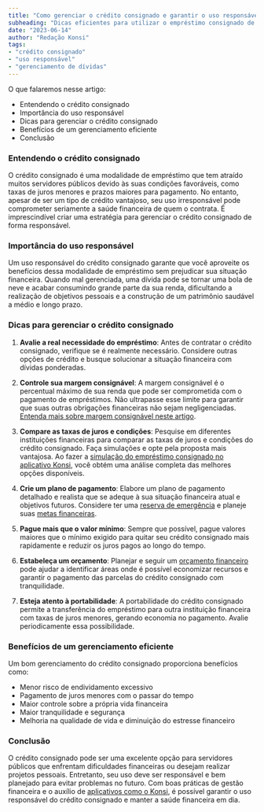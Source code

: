 ```yaml
---
title: "Como gerenciar o crédito consignado e garantir o uso responsável"
subheading: "Dicas eficientes para utilizar o empréstimo consignado de maneira equilibrada e saudável"
date: "2023-06-14"
author: "Redação Konsi"
tags:
- "crédito consignado"
- "uso responsável"
- "gerenciamento de dívidas"
---
```


O que falaremos nesse artigo:
- Entendendo o crédito consignado
- Importância do uso responsável
- Dicas para gerenciar o crédito consignado
- Benefícios de um gerenciamento eficiente
- Conclusão

### Entendendo o crédito consignado

O crédito consignado é uma modalidade de empréstimo que tem atraído muitos servidores públicos devido às suas condições favoráveis, como taxas de juros menores e prazos maiores para pagamento. No entanto, apesar de ser um tipo de crédito vantajoso, seu uso irresponsável pode comprometer seriamente a saúde financeira de quem o contrata. É imprescindível criar uma estratégia para gerenciar o crédito consignado de forma responsável.

### Importância do uso responsável

Um uso responsável do crédito consignado garante que você aproveite os benefícios dessa modalidade de empréstimo sem prejudicar sua situação financeira. Quando mal gerenciada, uma dívida pode se tornar uma bola de neve e acabar consumindo grande parte da sua renda, dificultando a realização de objetivos pessoais e a construção de um patrimônio saudável a médio e longo prazo. 

### Dicas para gerenciar o crédito consignado

1. **Avalie a real necessidade do empréstimo**: Antes de contratar o crédito consignado, verifique se é realmente necessário. Considere outras opções de crédito e busque solucionar a situação financeira com dívidas ponderadas.

2. **Controle sua margem consignável**: A margem consignável é o percentual máximo de sua renda que pode ser comprometida com o pagamento de empréstimos. Não ultrapasse esse limite para garantir que suas outras obrigações financeiras não sejam negligenciadas. [Entenda mais sobre margem consignável neste artigo](/entendendo-a-margem-consignvel-como-planejar-seu-crdito-consignado).

3. **Compare as taxas de juros e condições**: Pesquise em diferentes instituições financeiras para comparar as taxas de juros e condições do crédito consignado. Faça simulações e opte pela proposta mais vantajosa. Ao fazer a [simulação do empréstimo consignado no aplicativo Konsi](https://konsi.com.br/download), você obtém uma análise completa das melhores opções disponíveis.

4. **Crie um plano de pagamento**: Elabore um plano de pagamento detalhado e realista que se adeque à sua situação financeira atual e objetivos futuros. Considere ter uma [reserva de emergência](/a-importncia-da-reserva-de-emergncia-e-como-constru-la-com-inteligncia-financeira) e planeje suas [metas financeiras](/como-elaborar-metas-financeiras-realistas-para-servidores-pblicos).

5. **Pague mais que o valor mínimo**: Sempre que possível, pague valores maiores que o mínimo exigido para quitar seu crédito consignado mais rapidamente e reduzir os juros pagos ao longo do tempo.

6. **Estabeleça um orçamento**: Planejar e seguir um [orçamento financeiro](/como-criar-e-seguir-um-oramento-financeiro-pessoal-para-servidores-pblicos) pode ajudar a identificar áreas onde é possível economizar recursos e garantir o pagamento das parcelas do crédito consignado com tranquilidade.

7. **Esteja atento à portabilidade**: A portabilidade do crédito consignado permite a transferência do empréstimo para outra instituição financeira com taxas de juros menores, gerando economia no pagamento. Avalie periodicamente essa possibilidade.

### Benefícios de um gerenciamento eficiente

Um bom gerenciamento do crédito consignado proporciona benefícios como:

- Menor risco de endividamento excessivo
- Pagamento de juros menores com o passar do tempo
- Maior controle sobre a própria vida financeira
- Maior tranquilidade e segurança
- Melhoria na qualidade de vida e diminuição do estresse financeiro

### Conclusão

O crédito consignado pode ser uma excelente opção para servidores públicos que enfrentam dificuldades financeiras ou desejam realizar projetos pessoais. Entretanto, seu uso deve ser responsável e bem planejado para evitar problemas no futuro. Com boas práticas de gestão financeira e o auxílio de [aplicativos como o Konsi](https://konsi.com.br/download), é possível garantir o uso responsável do crédito consignado e manter a saúde financeira em dia.